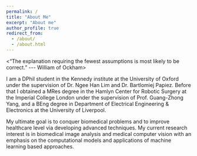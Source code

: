 ```yaml
---
permalink: /
title: "About Me"
excerpt: "About me"
author_profile: true
redirect_from: 
  - /about/
  - /about.html
---
```


<“The explanation requiring the fewest assumptions is most likely to be correct.”
 --- William of Ockham> 


I am a DPhil student in the Kennedy institute at the University of Oxford under the supervision of Dr. Ngee Han Lim and Dr. Bartlomiej Papiez. Before that I obtained a MRes degree in the Hamlyn Center for Robotic Surgery at the Imperial College London under the supervision of Prof. Guang-Zhong Yang, and a BEng degree in Department of Electrical Engineering & Electronics at the University of Liverpool.

My ultimate goal is to conquer biomedical problems and to improve healthcare level via developing advanced techniques. My current research interest is in biomedical image analysis and medical computer vision with an emphasis on the computational models and applications of machine learning based approaches.
